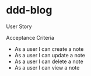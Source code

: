 # ddd-blog

User Story

Acceptance Criteria

- As a user I can create a note
- As a user I can update a note
- As a user I can delete a note
- As a user I can view a note
